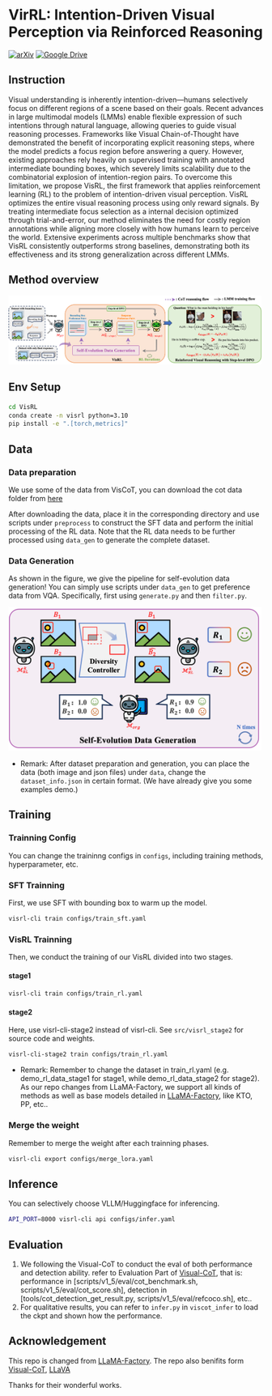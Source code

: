 # VirRL: Intention-Driven Visual Perception via Reinforced Reasoning
[![arXiv](https://img.shields.io/badge/arXiv-PDF-red)](https://arxiv.org/pdf/2408.08568)
[![Google Drive](https://img.shields.io/badge/Dataset-GoogleDrive-yellow)](https://drive.google.com/drive/folders/1CK9qihI2yyxkuXsxSHqzTRhLdTk8qghn?usp=sharing)

## Instruction
Visual understanding is inherently intention-driven—humans selectively focus on different regions of a scene based on their goals. Recent advances in large multimodal models (LMMs) enable flexible expression of such intentions through natural language, allowing queries to guide visual reasoning processes. Frameworks like Visual Chain-of-Thought have demonstrated the benefit of incorporating explicit reasoning steps, where the model predicts a focus region before answering a query. However, existing approaches rely heavily on supervised training with annotated intermediate bounding boxes, which severely limits scalability due to the combinatorial explosion of intention-region pairs. To overcome this limitation, we propose VisRL, the first framework that applies reinforcement learning (RL) to the problem of intention-driven visual perception. VisRL optimizes the entire visual reasoning process using only reward signals. By treating intermediate focus selection as a internal decision optimized through trial-and-error, our method eliminates the need for costly region annotations while aligning more closely with how humans learn to perceive the world. Extensive experiments across multiple benchmarks show that VisRL consistently outperforms strong baselines, demonstrating both its effectiveness and its strong generalization across different LMMs.

## Method overview
<img src="assets/pipeline.png" alt="drawing" width="500"/>

## Env Setup
```bash
cd VisRL
conda create -n visrl python=3.10
pip install -e ".[torch,metrics]"
```

## Data
### Data preparation
We use some of the data from VisCoT, you can download the cot data folder from [here](https://huggingface.co/datasets/deepcs233/Visual-CoT)

After downloading the data, place it in the corresponding directory and use scripts under `preprocess` to construct the SFT data and perform the initial processing of the RL data. Note that the RL data needs to be further processed using `data_gen` to generate the complete dataset.

### Data Generation
As shown in the figure, we give the pipeline for self-evolution data generation! You can simply use scripts under `data_gen` to get preference data from VQA. Specifically, first using `generate.py` and then `filter.py`.

<img src="assets/data_gen.png" alt="drawing" width="500"/>

* Remark: After dataset preparation and generation, you can place the data (both image and json files) under `data`, change the `dataset_info.json` in certain format. (We have already give you some examples demo.)

## Training
### Trainning Config
You can change the traininng configs in `configs`, including training methods, hyperparameter, etc.

### SFT Trainning
First, we use SFT with bounding box to warm up the model.
```bash
visrl-cli train configs/train_sft.yaml
```

### VisRL Trainning
Then, we conduct the training of our VisRL divided into two stages.
#### stage1
```bash
visrl-cli train configs/train_rl.yaml
```
#### stage2 
Here, use visrl-cli-stage2 instead of visrl-cli. See `src/visrl_stage2` for source code and weights.
```bash
visrl-cli-stage2 train configs/train_rl.yaml
```
* Remark: Remember to change the dataset in train_rl.yaml (e.g. demo_rl_data_stage1 for stage1, while demo_rl_data_stage2 for stage2). As our repo changes from LLaMA-Factory, we support all kinds of methods as well as base models detailed in [LLaMA-Factory](https://github.com/hiyouga/LLaMA-Factory), like KTO, PP, etc..

### Merge the weight
Remember to merge the weight after each trainning phases.
```bash
visrl-cli export configs/merge_lora.yaml
```

## Inference
You can selectively choose VLLM/Huggingface for inferencing.
```bash
API_PORT=8000 visrl-cli api configs/infer.yaml
```

## Evaluation
1. We following the Visual-CoT to conduct the eval of both performance and detection ability. refer to Evaluation Part of [Visual-CoT](https://github.com/deepcs233/Visual-CoT), that is: performance in [scripts/v1_5/eval/cot_benchmark.sh, scripts/v1_5/eval/cot_score.sh], detection in [tools/cot_detection_get_result.py, scripts/v1_5/eval/refcoco.sh], etc..
2. For qualitative results, you can refer to `infer.py` in `viscot_infer` to load the ckpt and shown how the performance.

## Acknowledgement
This repo is changed from [LLaMA-Factory](https://github.com/hiyouga/LLaMA-Factory). 
The repo also benifits form [Visual-CoT](https://github.com/deepcs233/Visual-CoT), [LLaVA](https://github.com/haotian-liu/LLaVA)

Thanks for their wonderful works.